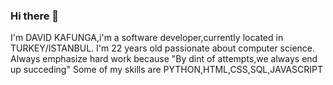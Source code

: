 ### Hi there 👋
I'm DAVID KAFUNGA,i'm a software developer,currently located in TURKEY/ISTANBUL.
I'm 22 years old passionate about computer science.
Always emphasize hard work because "By dint of attempts,we always end up succeding"
Some of my skills are PYTHON,HTML,CSS,SQL,JAVASCRIPT

